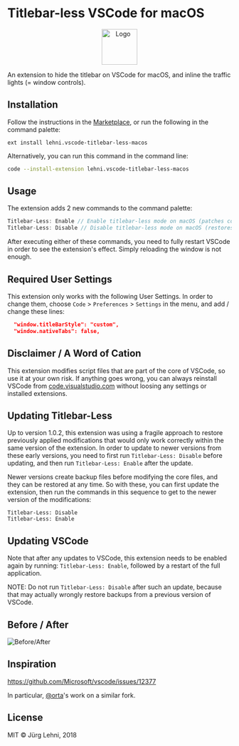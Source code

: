 # Titlebar-less VSCode for macOS

<p align="center">
  <img src="https://raw.githubusercontent.com/lehni/vscode-titlebar-less-macos/master/resources/logo.png" alt="Logo" width="80" height="80">
</p>

An extension to hide the titlebar on VSCode for macOS, and inline the traffic
lights (= window controls).

## Installation

Follow the instructions in the
[Marketplace](https://marketplace.visualstudio.com/items?itemName=lehni.vscode-titlebar-less-macos),
or run the following in the command palette:

```shell
ext install lehni.vscode-titlebar-less-macos
```

Alternatively, you can run this command in the command line:

```sh
code --install-extension lehni.vscode-titlebar-less-macos
```

## Usage

The extension adds 2 new commands to the command palette:

```js
Titlebar-Less: Enable // Enable titlebar-less mode on macOS (patches core files)
Titlebar-Less: Disable // Disable titlebar-less mode on macOS (restores core files)
```

After executing either of these commands, you need to fully restart VSCode in
order to see the extension's effect. Simply reloading the window is not enough.

## Required User Settings

This extension only works with the following User Settings. In order to change
them, choose `Code` > `Preferences` > `Settings` in the menu, and add / change
these lines:

```json
  "window.titleBarStyle": "custom",
  "window.nativeTabs": false,
 ```

## Disclaimer / A Word of Cation

This extension modifies script files that are part of the core of VSCode, so use
it at your own risk. If anything goes wrong, you can always reinstall VSCode
from [code.visualstudio.com](https://code.visualstudio.com/download) without
loosing any settings or installed extensions.

## Updating Titlebar-Less

Up to version 1.0.2, this extension was using a fragile approach to restore
previously applied modifications that would only work correctly within the same
version of the extension. In order to update to newer versions from these early
versions, you need to first run `Titlebar-Less: Disable` before updating, and
then run `Titlebar-Less: Enable` after the update.

Newer versions create backup files before modifying the core files, and they can
be restored at any time. So with these, you can first update the extension, then
run the commands in this sequence to get to the newer version of the
modifications:

```
Titlebar-Less: Disable
Titlebar-Less: Enable
```

## Updating VSCode

Note that after any updates to VSCode, this extension needs to be enabled again
by running: `Titlebar-Less: Enable`, followed by a restart of the full
application.

NOTE: Do not run `Titlebar-Less: Disable` after such an update, because that may
actually wrongly restore backups from a previous version of VSCode.

## Before / After

![Before/After](https://raw.githubusercontent.com/lehni/vscode-titlebar-less-macos/master/resources/before-after.png)

## Inspiration

https://github.com/Microsoft/vscode/issues/12377

In particular, [@orta](https://github.com/orta)'s work on a similar fork.

## License

MIT © Jürg Lehni, 2018
